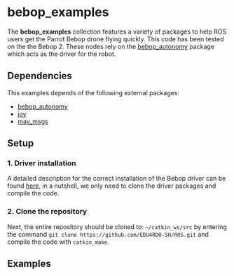 # bebop_examples

The **bebop_examples** collection features a variety of packages to help ROS users get the Parrot Bebop drone flying quickly. This code has been tested on the the Bebop 2. These nodes rely on the [bebop_autonomy](https://github.com/AutonomyLab/bebop_autonomy) package which acts as the driver for the robot.

## Dependencies
This examples depends of the following external packages:

- [bebop_autonomy](https://bebop-autonomy.readthedocs.io/en/latest/#)
- [joy](https://wiki.ros.org/joy)
- [mav_msgs](https://wiki.ros.org/mav_msgs)

## Setup

### 1. Driver installation
A detailed description for the correct installation of the Bebop driver can be found [here](https://bebop-autonomy.readthedocs.io/en/latest/installation.html), in a nutshell, we only need to clone the driver packages and compile the code.

### 2. Clone the repository
Next, the entire repository should be cloned to: ```~/catkin_ws/src``` by entering the command ```git clone https://github.com/EDU4RDO-SH/ROS.git``` and compile the code with ```catkin_make```.


## Examples
